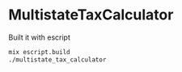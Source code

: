 # MultistateTaxCalculator

Built it with escript

```bash
mix escript.build
./multistate_tax_calculator
```
